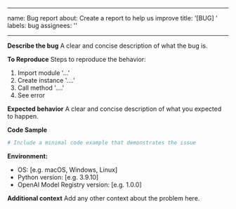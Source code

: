 ______________________________________________________________________

name: Bug report
about: Create a report to help us improve
title: '\[BUG\] '
labels: bug
assignees: ''

______________________________________________________________________

**Describe the bug**
A clear and concise description of what the bug is.

**To Reproduce**
Steps to reproduce the behavior:

1. Import module '...'
1. Create instance '....'
1. Call method '....'
1. See error

**Expected behavior**
A clear and concise description of what you expected to happen.

**Code Sample**

```python
# Include a minimal code example that demonstrates the issue
```

**Environment:**

- OS: \[e.g. macOS, Windows, Linux\]
- Python version: \[e.g. 3.9.10\]
- OpenAI Model Registry version: \[e.g. 1.0.0\]

**Additional context**
Add any other context about the problem here.
